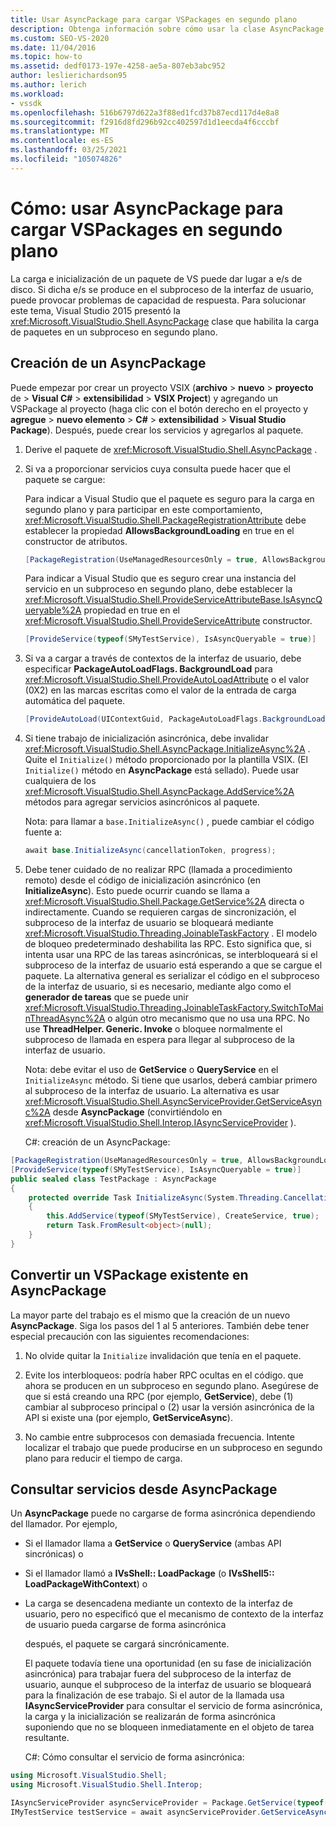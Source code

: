 ```yaml
---
title: Usar AsyncPackage para cargar VSPackages en segundo plano
description: Obtenga información sobre cómo usar la clase AsyncPackage que habilita la carga de paquetes en un subproceso en segundo plano, lo que puede impedir problemas de capacidad de respuesta de e/s de disco.
ms.custom: SEO-VS-2020
ms.date: 11/04/2016
ms.topic: how-to
ms.assetid: dedf0173-197e-4258-ae5a-807eb3abc952
author: leslierichardson95
ms.author: lerich
ms.workload:
- vssdk
ms.openlocfilehash: 516b6797d622a3f88ed1fcd37b87ecd117d4e8a8
ms.sourcegitcommit: f2916d8fd296b92cc402597d1d1eecda4f6cccbf
ms.translationtype: MT
ms.contentlocale: es-ES
ms.lasthandoff: 03/25/2021
ms.locfileid: "105074826"
---
```

# <a name="how-to-use-asyncpackage-to-load-vspackages-in-the-background"></a>Cómo: usar AsyncPackage para cargar VSPackages en segundo plano
La carga e inicialización de un paquete de VS puede dar lugar a e/s de disco. Si dicha e/s se produce en el subproceso de la interfaz de usuario, puede provocar problemas de capacidad de respuesta. Para solucionar este tema, Visual Studio 2015 presentó la  <xref:Microsoft.VisualStudio.Shell.AsyncPackage> clase que habilita la carga de paquetes en un subproceso en segundo plano.

## <a name="create-an-asyncpackage"></a>Creación de un AsyncPackage
 Puede empezar por crear un proyecto VSIX (**archivo**  >  **nuevo**  >  **proyecto** de  >  **Visual C#**  >  **extensibilidad**  >  **VSIX Project**) y agregando un VSPackage al proyecto (haga clic con el botón derecho en el proyecto y **agregue**  >  **nuevo elemento**  >  **C#**  >  **extensibilidad**  >  **Visual Studio Package**). Después, puede crear los servicios y agregarlos al paquete.

1. Derive el paquete de <xref:Microsoft.VisualStudio.Shell.AsyncPackage> .

2. Si va a proporcionar servicios cuya consulta puede hacer que el paquete se cargue:

    Para indicar a Visual Studio que el paquete es seguro para la carga en segundo plano y para participar en este comportamiento, <xref:Microsoft.VisualStudio.Shell.PackageRegistrationAttribute> debe establecer la propiedad **AllowsBackgroundLoading** en true en el constructor de atributos.

   ```csharp
   [PackageRegistration(UseManagedResourcesOnly = true, AllowsBackgroundLoading = true)]

   ```

    Para indicar a Visual Studio que es seguro crear una instancia del servicio en un subproceso en segundo plano, debe establecer la <xref:Microsoft.VisualStudio.Shell.ProvideServiceAttributeBase.IsAsyncQueryable%2A> propiedad en true en el <xref:Microsoft.VisualStudio.Shell.ProvideServiceAttribute> constructor.

   ```csharp
   [ProvideService(typeof(SMyTestService), IsAsyncQueryable = true)]

   ```

3. Si va a cargar a través de contextos de la interfaz de usuario, debe especificar **PackageAutoLoadFlags. BackgroundLoad** para <xref:Microsoft.VisualStudio.Shell.ProvideAutoLoadAttribute> o el valor (0X2) en las marcas escritas como el valor de la entrada de carga automática del paquete.

   ```csharp
   [ProvideAutoLoad(UIContextGuid, PackageAutoLoadFlags.BackgroundLoad)]

   ```

4. Si tiene trabajo de inicialización asincrónica, debe invalidar <xref:Microsoft.VisualStudio.Shell.AsyncPackage.InitializeAsync%2A> . Quite el `Initialize()` método proporcionado por la plantilla VSIX. (El `Initialize()` método en **AsyncPackage** está sellado). Puede usar cualquiera de los <xref:Microsoft.VisualStudio.Shell.AsyncPackage.AddService%2A> métodos para agregar servicios asincrónicos al paquete.

    Nota: para llamar a `base.InitializeAsync()` , puede cambiar el código fuente a:

   ```csharp
   await base.InitializeAsync(cancellationToken, progress);
   ```

5. Debe tener cuidado de no realizar RPC (llamada a procedimiento remoto) desde el código de inicialización asincrónico (en **InitializeAsync**). Esto puede ocurrir cuando se llama a <xref:Microsoft.VisualStudio.Shell.Package.GetService%2A> directa o indirectamente.  Cuando se requieren cargas de sincronización, el subproceso de la interfaz de usuario se bloqueará mediante <xref:Microsoft.VisualStudio.Threading.JoinableTaskFactory> . El modelo de bloqueo predeterminado deshabilita las RPC. Esto significa que, si intenta usar una RPC de las tareas asincrónicas, se interbloqueará si el subproceso de la interfaz de usuario está esperando a que se cargue el paquete. La alternativa general es serializar el código en el subproceso de la interfaz de usuario, si es necesario, mediante algo como el **generador de tareas** que se puede unir <xref:Microsoft.VisualStudio.Threading.JoinableTaskFactory.SwitchToMainThreadAsync%2A> o algún otro mecanismo que no usa una RPC.  No use **ThreadHelper. Generic. Invoke** o bloquee normalmente el subproceso de llamada en espera para llegar al subproceso de la interfaz de usuario.

    Nota: debe evitar el uso de **GetService** o **QueryService** en el `InitializeAsync` método. Si tiene que usarlos, deberá cambiar primero al subproceso de la interfaz de usuario. La alternativa es usar <xref:Microsoft.VisualStudio.Shell.AsyncServiceProvider.GetServiceAsync%2A> desde **AsyncPackage** (convirtiéndolo en <xref:Microsoft.VisualStudio.Shell.Interop.IAsyncServiceProvider> ).

   C#: creación de un AsyncPackage:

```csharp
[PackageRegistration(UseManagedResourcesOnly = true, AllowsBackgroundLoading = true)]
[ProvideService(typeof(SMyTestService), IsAsyncQueryable = true)]
public sealed class TestPackage : AsyncPackage
{
    protected override Task InitializeAsync(System.Threading.CancellationToken cancellationToken, IProgress<ServiceProgressData> progress)
    {
        this.AddService(typeof(SMyTestService), CreateService, true);
        return Task.FromResult<object>(null);
    }
}
```

## <a name="convert-an-existing-vspackage-to-asyncpackage"></a>Convertir un VSPackage existente en AsyncPackage
 La mayor parte del trabajo es el mismo que la creación de un nuevo **AsyncPackage**. Siga los pasos del 1 al 5 anteriores. También debe tener especial precaución con las siguientes recomendaciones:

1. No olvide quitar la `Initialize` invalidación que tenía en el paquete.

2. Evite los interbloqueos: podría haber RPC ocultas en el código. que ahora se producen en un subproceso en segundo plano. Asegúrese de que si está creando una RPC (por ejemplo, **GetService**), debe (1) cambiar al subproceso principal o (2) usar la versión asincrónica de la API si existe una (por ejemplo, **GetServiceAsync**).

3. No cambie entre subprocesos con demasiada frecuencia. Intente localizar el trabajo que puede producirse en un subproceso en segundo plano para reducir el tiempo de carga.

## <a name="querying-services-from-asyncpackage"></a>Consultar servicios desde AsyncPackage
 Un **AsyncPackage** puede no cargarse de forma asincrónica dependiendo del llamador. Por ejemplo,

- Si el llamador llama a **GetService** o **QueryService** (ambas API sincrónicas) o

- Si el llamador llamó a **IVsShell:: LoadPackage** (o **IVsShell5:: LoadPackageWithContext**) o

- La carga se desencadena mediante un contexto de la interfaz de usuario, pero no especificó que el mecanismo de contexto de la interfaz de usuario pueda cargarse de forma asincrónica

  después, el paquete se cargará sincrónicamente.

  El paquete todavía tiene una oportunidad (en su fase de inicialización asincrónica) para trabajar fuera del subproceso de la interfaz de usuario, aunque el subproceso de la interfaz de usuario se bloqueará para la finalización de ese trabajo. Si el autor de la llamada usa **IAsyncServiceProvider** para consultar el servicio de forma asincrónica, la carga y la inicialización se realizarán de forma asincrónica suponiendo que no se bloqueen inmediatamente en el objeto de tarea resultante.

  C#: Cómo consultar el servicio de forma asincrónica:

```csharp
using Microsoft.VisualStudio.Shell;
using Microsoft.VisualStudio.Shell.Interop;

IAsyncServiceProvider asyncServiceProvider = Package.GetService(typeof(SAsyncServiceProvider)) as IAsyncServiceProvider;
IMyTestService testService = await asyncServiceProvider.GetServiceAsync(typeof(SMyTestService)) as IMyTestService;
```
